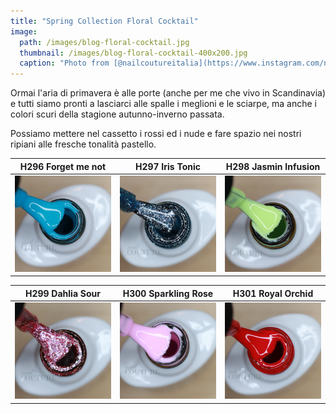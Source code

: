 ```yaml
---
title: "Spring Collection Floral Cocktail"
image: 
  path: /images/blog-floral-cocktail.jpg
  thumbnail: /images/blog-floral-cocktail-400x200.jpg
  caption: "Photo from [@nailcoutureitalia](https://www.instagram.com/nailcoutureitalia/)"
---
```

Ormai l'aria di primavera è alle porte (anche per me che vivo in Scandinavia) e tutti siamo pronti a lasciarci alle spalle i meglioni e le sciarpe, ma anche i colori scuri della stagione autunno-inverno passata. 

Possiamo mettere nel cassetto i rossi ed i nude e fare spazio nei nostri ripiani alle fresche tonalità pastello.

<table>
  <thead>
    <tr>
      <th style="text-align: center">H296 Forget me not</th>
      <th style="text-align: center">H297 Iris Tonic</th>
      <th style="text-align: center">H298 Jasmin Infusion</th>
    </tr>
  </thead>
  <tbody>
    <tr>
      <td style="text-align: center; width:33%">
        <img src="/images/blog-H296-150x150.jpg" alt="H296 Forget me not">
      </td>
      <td style="text-align: center; width:33%">
        <img src="/images/blog-H297-150x150.jpg" alt="H297 Iris Tonic">
      </td>
      <td style="text-align: center; width:33%">
        <img src="/images/blog-H298-150x150.jpg" alt="H298 Jasmin Infusion">
      </td>
    </tr>
  </tbody>
</table>

<table>
  <thead>
    <tr>
      <th style="text-align: center">H299 Dahlia Sour</th>
      <th style="text-align: center">H300 Sparkling Rose</th>
      <th style="text-align: center">H301 Royal Orchid</th>
    </tr>
  </thead>
  <tbody>
    <tr>
      <td style="text-align: center; width:33%"><img src="/images/blog-H299-150x150.jpg" alt="H299 Dahlia Sour"></td>
      <td style="text-align: center; width:33%"><img src="/images/blog-H300-150x150.jpg" alt="H300 Sparkling Rose"></td>
      <td style="text-align: center; width:33%"><img src="/images/blog-H301-150x150.jpg" alt="H301 Royal Orchid"></td>
    </tr>
  </tbody>
</table>